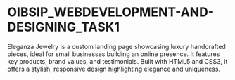 # OIBSIP_WEBDEVELOPMENT-AND-DESIGNING_TASK1
Eleganza Jewelry is a custom landing page showcasing luxury handcrafted pieces, ideal for small businesses building an online presence. It features key products, brand values, and testimonials. Built with HTML5 and CSS3, it offers a stylish, responsive design highlighting elegance and uniqueness.
